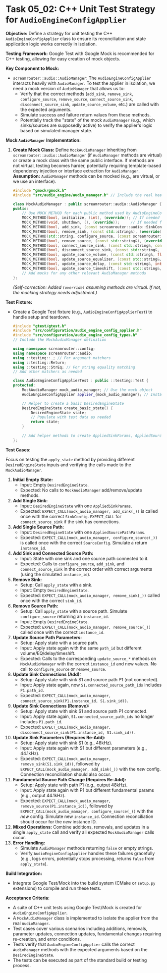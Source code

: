 # Task 05_02: C++ Unit Test Strategy for `AudioEngineConfigApplier`

**Objective:** Define a strategy for unit testing the C++ `AudioEngineConfigApplier` class to ensure its reconciliation and state application logic works correctly in isolation.

**Testing Framework:** Google Test with Google Mock is recommended for C++ testing, allowing for easy creation of mock objects.

**Key Component to Mock:**

*   `screamrouter::audio::AudioManager`: The `AudioEngineConfigApplier` interacts heavily with `AudioManager`. To test the applier in isolation, we need a mock version of `AudioManager` that allows us to:
    *   Verify that the correct methods (`add_sink`, `remove_sink`, `configure_source`, `remove_source`, `connect_source_sink`, `disconnect_source_sink`, `update_source_volume`, etc.) are called with the expected arguments.
    *   Simulate success and failure return values from these methods.
    *   Potentially track the "state" of the mock `AudioManager` (e.g., which sinks/sources are supposedly active) to verify the applier's logic based on simulated manager state.

**Mock `AudioManager` Implementation:**

1.  **Create Mock Class:** Define `MockAudioManager` inheriting from `screamrouter::audio::AudioManager` (if `AudioManager` methods are virtual) or create a mock class with the same public interface. If methods are not virtual, testing becomes harder, potentially requiring template-based dependency injection or interface extraction for `AudioManager`. **Assumption:** `AudioManager` methods can be mocked (e.g., are virtual, or we use an interface).
    ```cpp
    #include "gmock/gmock.h"
    #include "src/audio_engine/audio_manager.h" // Include the real header

    class MockAudioManager : public screamrouter::audio::AudioManager {
    public:
        // Use MOCK_METHOD for each public method used by AudioEngineConfigApplier
        MOCK_METHOD(bool, initialize, (int), (override)); // If needed for setup
        MOCK_METHOD(void, shutdown, (), (override));     // If needed for teardown
        MOCK_METHOD(bool, add_sink, (const screamrouter::audio::SinkConfig&), (override));
        MOCK_METHOD(bool, remove_sink, (const std::string&), (override));
        MOCK_METHOD(std::string, configure_source, (const screamrouter::audio::SourceConfig&), (override));
        MOCK_METHOD(bool, remove_source, (const std::string&), (override));
        MOCK_METHOD(bool, connect_source_sink, (const std::string&, const std::string&), (override));
        MOCK_METHOD(bool, disconnect_source_sink, (const std::string&, const std::string&), (override));
        MOCK_METHOD(bool, update_source_volume, (const std::string&, float), (override));
        MOCK_METHOD(bool, update_source_equalizer, (const std::string&, const std::vector<float>&), (override));
        MOCK_METHOD(bool, update_source_delay, (const std::string&, int), (override));
        MOCK_METHOD(bool, update_source_timeshift, (const std::string&, float), (override));
        // Add mocks for any other relevant AudioManager methods
    };
    ```
    *(Self-correction: Added `(override)` assuming methods are virtual. If not, the mocking strategy needs adjustment.)*

**Test Fixture:**

*   Create a Google Test fixture (e.g., `AudioEngineConfigApplierTest`) to handle setup and teardown.
    ```cpp
    #include "gtest/gtest.h"
    #include "src/configuration/audio_engine_config_applier.h"
    #include "src/configuration/audio_engine_config_types.h"
    // Include the MockAudioManager definition

    using namespace screamrouter::config;
    using namespace screamrouter::audio;
    using ::testing::_; // For argument matchers
    using ::testing::Return;
    using ::testing::StrEq; // For string equality matching
    // Add other matchers as needed

    class AudioEngineConfigApplierTest : public ::testing::Test {
    protected:
        MockAudioManager mock_audio_manager; // Use the mock object
        AudioEngineConfigApplier applier_{mock_audio_manager}; // Instance of the class under test

        // Helper to create a basic DesiredEngineState
        DesiredEngineState create_basic_state() {
            DesiredEngineState state;
            // Populate with test data as needed
            return state;
        }
        
        // Add helper methods to create AppliedSinkParams, AppliedSourcePathParams etc.
    };
    ```

**Test Cases:**

Focus on testing the `apply_state` method by providing different `DesiredEngineState` inputs and verifying the calls made to the `MockAudioManager`.

1.  **Initial Empty State:**
    *   Input: Empty `DesiredEngineState`.
    *   Expected: No calls to `MockAudioManager` add/remove/update methods.
2.  **Add Single Sink:**
    *   Input: `DesiredEngineState` with one `AppliedSinkParams`.
    *   Expected: `EXPECT_CALL(mock_audio_manager, add_sink(_))` is called once with the correct `SinkConfig`. `EXPECT_CALL` for `connect_source_sink` if the sink has connections.
3.  **Add Single Source Path:**
    *   Input: `DesiredEngineState` with one `AppliedSourcePathParams`.
    *   Expected: `EXPECT_CALL(mock_audio_manager, configure_source(_))` is called once with the correct `SourceConfig`. Simulate a return `instance_id`.
4.  **Add Sink and Connected Source Path:**
    *   Input: State with one sink and one source path connected to it.
    *   Expected: Calls to `configure_source`, `add_sink`, and `connect_source_sink` in the correct order with correct arguments (using the simulated `instance_id`).
5.  **Remove Sink:**
    *   Setup: Call `apply_state` with a sink.
    *   Input: Empty `DesiredEngineState`.
    *   Expected: `EXPECT_CALL(mock_audio_manager, remove_sink(_))` called once with the correct `sink_id`.
6.  **Remove Source Path:**
    *   Setup: Call `apply_state` with a source path. Simulate `configure_source` returning an `instance_id`.
    *   Input: Empty `DesiredEngineState`.
    *   Expected: `EXPECT_CALL(mock_audio_manager, remove_source(_))` called once with the correct `instance_id`.
7.  **Update Source Path Parameters:**
    *   Setup: Apply state with a source path.
    *   Input: Apply state again with the same `path_id` but different volume/EQ/delay/timeshift.
    *   Expected: Calls to the corresponding `update_source_*` methods on `MockAudioManager` with the correct `instance_id` and new values. No call to `configure_source` or `remove_source`.
8.  **Update Sink Connections (Add):**
    *   Setup: Apply state with sink S1 and source path P1 (not connected).
    *   Input: Apply state again, now `S1.connected_source_path_ids` includes `P1.path_id`.
    *   Expected: `EXPECT_CALL(mock_audio_manager, connect_source_sink(P1.instance_id, S1.sink_id))`.
9.  **Update Sink Connections (Remove):**
    *   Setup: Apply state with sink S1 and source path P1 connected.
    *   Input: Apply state again, `S1.connected_source_path_ids` no longer includes `P1.path_id`.
    *   Expected: `EXPECT_CALL(mock_audio_manager, disconnect_source_sink(P1.instance_id, S1.sink_id))`.
10. **Update Sink Parameters (Requires Re-Add):**
    *   Setup: Apply state with sink S1 (e.g., 48kHz).
    *   Input: Apply state again with S1 but different parameters (e.g., 44.1kHz).
    *   Expected: `EXPECT_CALL(mock_audio_manager, remove_sink(S1.sink_id))`, followed by `EXPECT_CALL(mock_audio_manager, add_sink(_))` with the *new* config. Connection reconciliation should also occur.
11. **Fundamental Source Path Change (Requires Re-Add):**
    *   Setup: Apply state with path P1 (e.g., output 48kHz).
    *   Input: Apply state again with P1 but different fundamental params (e.g., output 44.1kHz).
    *   Expected: `EXPECT_CALL(mock_audio_manager, remove_source(P1.instance_id))`, followed by `EXPECT_CALL(mock_audio_manager, configure_source(_))` with the *new* config. Simulate new `instance_id`. Connection reconciliation should occur for the *new* instance ID.
12. **Mixed Operations:** Combine additions, removals, and updates in a single `apply_state` call and verify all expected `MockAudioManager` calls occur.
13. **Error Handling:**
    *   Simulate `AudioManager` methods returning `false` or empty strings.
    *   Verify `AudioEngineConfigApplier` handles these failures gracefully (e.g., logs errors, potentially stops processing, returns `false` from `apply_state`).

**Build Integration:**

*   Integrate Google Test/Mock into the build system (CMake or `setup.py` extensions) to compile and run these tests.

**Acceptance Criteria:**

*   A suite of C++ unit tests using Google Test/Mock is created for `AudioEngineConfigApplier`.
*   A `MockAudioManager` class is implemented to isolate the applier from the real `AudioManager`.
*   Test cases cover various scenarios including additions, removals, parameter updates, connection updates, fundamental changes requiring re-creation, and error conditions.
*   Tests verify that `AudioEngineConfigApplier` calls the correct `AudioManager` methods with the expected arguments based on the `DesiredEngineState`.
*   The tests can be executed as part of the standard build or testing process.
